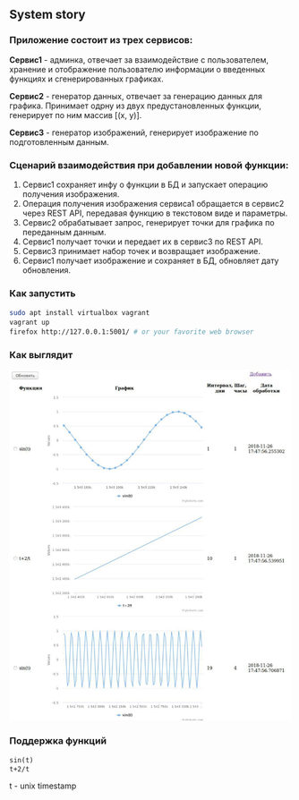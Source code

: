 ## System story
### Приложение состоит из трех сервисов:
<b>Сервис1</b> - админка, отвечает за взаимодействие с пользователем, хранение и отображение пользователю информации о введенных функциях и сгенерированных графиках.

<b>Сервис2</b> - генератор данных, отвечает за генерацию данных для графика. Принимает одрну из двух предустановленных функции, генерирует по ним массив [(x, y)]. 

<b>Сервис3</b> - генератор изображений, генерирует изображение по подготовленным данным. 

### Сценарий взаимодействия при добавлении новой функции:

1. Сервис1 сохраняет инфу о функции в БД и запускает операцию получения изображения.
2. Операция получения изображения сервиса1 обращается в сервис2 через REST API, передавая функцию в текстовом виде и параметры.
3. Сервис2 обрабатывает запрос, генерирует точки для графика по переданным данным.
4. Сервис1 получает точки и передает их в сервис3 по REST API.
5. Сервис3 принимает набор точек и возвращает изображение.
6. Сервис1 получает изображение и сохраняет в БД, обновляет дату обновления.

### Как запустить

```bash
sudo apt install virtualbox vagrant
vagrant up 
firefox http://127.0.0.1:5001/ # or your favorite web browser
```

### Как выглядит

![alt text](img.jpg)

### Поддержка функций

```
sin(t)
t+2/t
```

t - unix timestamp